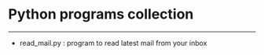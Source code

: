 # Python programs collection
----------------------------


- read_mail.py : program to read latest mail from your inbox
